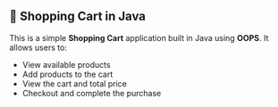 ## 🛒 Shopping Cart in Java  

This is a simple **Shopping Cart** application built in Java using **OOPS**. It allows users to:  

- View available products  
- Add products to the cart  
- View the cart and total price  
- Checkout and complete the purchase  
